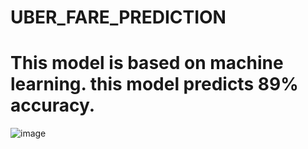 # UBER_FARE_PREDICTION
# This model is based on machine learning. this model predicts 89% accuracy.

![image](https://www.viralbake.com/wp-content/uploads/2021/12/uber-logo-map.jpg)
